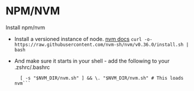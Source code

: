 # NPM/NVM

Install npm/nvm

- Install a versioned instance of node. [nvm docs](https://github.com/nvm-sh/nvm#install--update-script)
  ```curl -o- https://raw.githubusercontent.com/nvm-sh/nvm/v0.36.0/install.sh | bash```
- And make sure it starts in your shell - add the following to your .zshrc/.bashrc

  ```export NVM_DIR="$([ -z "${XDG_CONFIG_HOME-}" ] && printf %s "${HOME}/.nvm" || printf %s "${XDG_CONFIG_HOME}/nvm")"
    [ -s "$NVM_DIR/nvm.sh" ] && \. "$NVM_DIR/nvm.sh" # This loads nvm```
